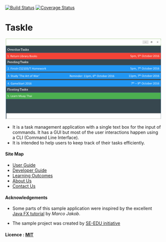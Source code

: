 [![Build Status](https://travis-ci.org/CS2103AUG2016-W14-C3/main.svg?branch=master)](https://travis-ci.org/CS2103AUG2016-W14-C3/main.svg?branch=master)
[![Coverage Status](https://coveralls.io/repos/github/CS2103AUG2016-W14-C3/main/badge.svg)](https://coveralls.io/github/CS2103AUG2016-W14-C3/main)

# Taskle

<img src="docs/images/UI/Base.png" width="600"><br>

* It is a task management application with a single text box for the input of commands. It has a GUI but most of the user interactions happen using a CLI (Command Line Interface).
* It is intended to help users to keep track of their tasks efficiently.

  
#### Site Map
* [User Guide](docs/UserGuide.md) 
* [Developer Guide](docs/DeveloperGuide.md) 
* [Learning Outcomes](docs/LearningOutcomes.md) 
* [About Us](docs/AboutUs.md)
* [Contact Us](docs/ContactUs.md)


#### Acknowledgements

* Some parts of this sample application were inspired by the excellent 
  [Java FX tutorial](http://code.makery.ch/library/javafx-8-tutorial/) by *Marco Jakob*. 

* The sample project was created by [SE-EDU initiative](https://github.com/se-edu/)

#### Licence : [MIT](LICENSE)
